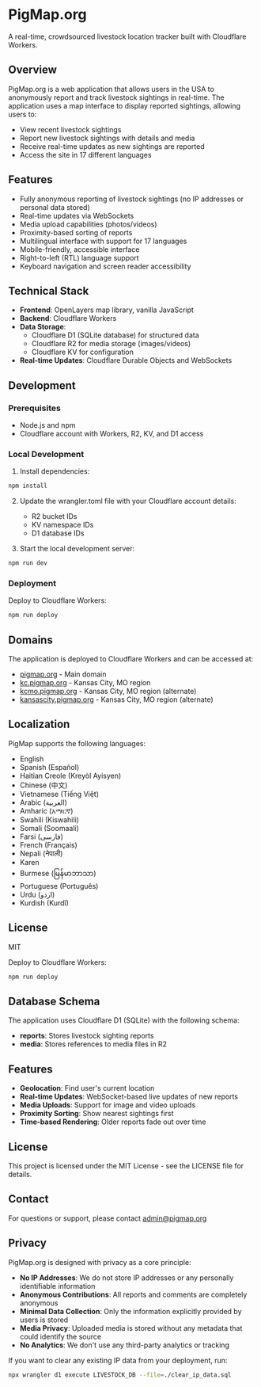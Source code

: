 # PigMap.org

A real-time, crowdsourced livestock location tracker built with Cloudflare Workers.

## Overview

PigMap.org is a web application that allows users in the USA to anonymously report and track livestock sightings in real-time. The application uses a map interface to display reported sightings, allowing users to:

- View recent livestock sightings
- Report new livestock sightings with details and media
- Receive real-time updates as new sightings are reported
- Access the site in 17 different languages

## Features

- Fully anonymous reporting of livestock sightings (no IP addresses or personal data stored)
- Real-time updates via WebSockets
- Media upload capabilities (photos/videos)
- Proximity-based sorting of reports
- Multilingual interface with support for 17 languages
- Mobile-friendly, accessible interface
- Right-to-left (RTL) language support
- Keyboard navigation and screen reader accessibility

## Technical Stack

- **Frontend**: OpenLayers map library, vanilla JavaScript
- **Backend**: Cloudflare Workers
- **Data Storage**:
  - Cloudflare D1 (SQLite database) for structured data
  - Cloudflare R2 for media storage (images/videos)
  - Cloudflare KV for configuration
- **Real-time Updates**: Cloudflare Durable Objects and WebSockets

## Development

### Prerequisites

- Node.js and npm
- Cloudflare account with Workers, R2, KV, and D1 access

### Local Development

1. Install dependencies:

```bash
npm install
```

2. Update the wrangler.toml file with your Cloudflare account details:
   - R2 bucket IDs
   - KV namespace IDs
   - D1 database IDs

3. Start the local development server:

```bash
npm run dev
```

### Deployment

Deploy to Cloudflare Workers:

```bash
npm run deploy
```

## Domains

The application is deployed to Cloudflare Workers and can be accessed at:
- [pigmap.org](https://pigmap.org) - Main domain
- [kc.pigmap.org](https://kc.pigmap.org) - Kansas City, MO region
- [kcmo.pigmap.org](https://kcmo.pigmap.org) - Kansas City, MO region (alternate)
- [kansascity.pigmap.org](https://kansascity.pigmap.org) - Kansas City, MO region (alternate)

## Localization

PigMap supports the following languages:
- English
- Spanish (Español)
- Haitian Creole (Kreyòl Ayisyen)
- Chinese (中文)
- Vietnamese (Tiếng Việt)
- Arabic (العربية)
- Amharic (አማርኛ)
- Swahili (Kiswahili)
- Somali (Soomaali)
- Farsi (فارسی)
- French (Français)
- Nepali (नेपाली)
- Karen
- Burmese (မြန်မာဘာသာ)
- Portuguese (Português)
- Urdu (اردو)
- Kurdish (Kurdî)

## License

MIT

Deploy to Cloudflare Workers:

```bash
npm run deploy
```

## Database Schema

The application uses Cloudflare D1 (SQLite) with the following schema:

- **reports**: Stores livestock sighting reports
- **media**: Stores references to media files in R2

## Features

- **Geolocation**: Find user's current location
- **Real-time Updates**: WebSocket-based live updates of new reports
- **Media Uploads**: Support for image and video uploads
- **Proximity Sorting**: Show nearest sightings first
- **Time-based Rendering**: Older reports fade out over time

## License

This project is licensed under the MIT License - see the LICENSE file for details.

## Contact

For questions or support, please contact [admin@pigmap.org](mailto:admin@pigmap.org)

## Privacy

PigMap.org is designed with privacy as a core principle:

- **No IP Addresses**: We do not store IP addresses or any personally identifiable information
- **Anonymous Contributions**: All reports and comments are completely anonymous
- **Minimal Data Collection**: Only the information explicitly provided by users is stored
- **Media Privacy**: Uploaded media is stored without any metadata that could identify the source
- **No Analytics**: We don't use any third-party analytics or tracking

If you want to clear any existing IP data from your deployment, run:

```bash
npx wrangler d1 execute LIVESTOCK_DB --file=./clear_ip_data.sql
```
